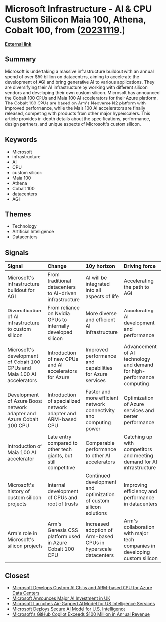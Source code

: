# __Microsoft Infrastructure - AI & CPU Custom Silicon Maia 100, Athena, Cobalt 100__, from ([20231119](https://kghosh.substack.com/p/20231119).)

__[External link](https://www.semianalysis.com/p/microsoft-infrastructure-ai-and-cpu?)__



## Summary

Microsoft is undertaking a massive infrastructure buildout with an annual spend of over $50 billion on datacenters, aiming to accelerate the development of AGI and bring generative AI to various applications. They are diversifying their AI infrastructure by working with different silicon vendors and developing their own custom silicon. Microsoft has announced the Cobalt 100 CPUs and Maia 100 AI accelerators for their Azure platform. The Cobalt 100 CPUs are based on Arm's Neoverse N2 platform with improved performance, while the Maia 100 AI accelerators are finally released, competing with products from other major hyperscalers. This article provides in-depth details about the specifications, performance, design partners, and unique aspects of Microsoft's custom silicon.

## Keywords

* Microsoft
* infrastructure
* AI
* CPU
* custom silicon
* Maia 100
* Athena
* Cobalt 100
* datacenters
* AGI

## Themes

* Technology
* Artificial Intelligence
* Datacenters

## Signals

| Signal                                                                  | Change                                                          | 10y horizon                                                        | Driving force                                                              |
|:------------------------------------------------------------------------|:----------------------------------------------------------------|:-------------------------------------------------------------------|:---------------------------------------------------------------------------|
| Microsoft's infrastructure buildout for AGI                             | From traditional datacenters to AI-driven infrastructure        | AI will be integrated into all aspects of life                     | Accelerating the path to AGI                                               |
| Diversification of AI infrastructure to custom silicon                  | From reliance on Nvidia GPUs to internally developed silicon    | More diverse and efficient AI infrastructure                       | Accelerating AI development and performance                                |
| Microsoft's development of Cobalt 100 CPUs and Maia 100 AI accelerators | Introduction of new CPUs and AI accelerators for Azure          | Improved performance and capabilities for Azure services           | Advancement of AI technology and demand for high-performance computing     |
| Development of Azure Boost network adapter and Azure Cobalt 100 CPU     | Introduction of specialized network adapter and ARM-based CPU   | Faster and more efficient network connectivity and computing power | Optimization of Azure services and better performance                      |
| Introduction of Maia 100 AI accelerator                                 | Late entry compared to other tech giants, but still competitive | Comparable performance to other AI accelerators                    | Catching up with competitors and meeting demand for AI infrastructure      |
| Microsoft's history of custom silicon projects                          | Internal development of CPUs and root of trusts                 | Continued development and optimization of custom silicon solutions | Improving efficiency and performance in datacenters                        |
| Arm's role in Microsoft's silicon projects                              | Arm's Genesis CSS platform used in Azure Cobalt 100 CPU         | Increased adoption of Arm-based CPUs in hyperscale datacenters     | Arm's collaboration with major tech companies in developing custom silicon |

## Closest

* [Microsoft Develops Custom AI Chips and ARM-based CPU for Azure Data Centers](36410116e46fa39679727fc96199db86)
* [Microsoft Announces Major AI Investment in UK](d546435ea80fc9b52c5ae204a175cd59)
* [Microsoft Launches Air-Gapped AI Model for US Intelligence Services](4c2c25b1e6fe59720b8220e3b1a21ba4)
* [Microsoft Deploys Secure AI Model for U.S. Intelligence](1cc1fb678ec28e55eaa622a298ad9999)
* [Microsoft's GitHub Copilot Exceeds $100 Million in Annual Revenue](7e5c1ed5c33c7dbc323cd0264cc94099)
